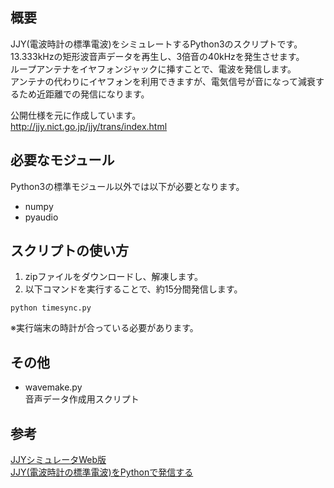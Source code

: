 ## 概要
JJY(電波時計の標準電波)をシミュレートするPython3のスクリプトです。  
13.333kHzの矩形波音声データを再生し、3倍音の40kHzを発生させます。  
ループアンテナをイヤフォンジャックに挿すことで、電波を発信します。  
アンテナの代わりにイヤフォンを利用できますが、電気信号が音になって減衰するため近距離での発信になります。

公開仕様を元に作成しています。  
http://jjy.nict.go.jp/jjy/trans/index.html

## 必要なモジュール
Python3の標準モジュール以外では以下が必要となります。  
* numpy  
* pyaudio

## スクリプトの使い方
1. zipファイルをダウンロードし、解凍します。
2. 以下コマンドを実行することで、約15分間発信します。 

```
python timesync.py
```
※実行端末の時計が合っている必要があります。

## その他
* wavemake.py  
音声データ作成用スクリプト

## 参考
[JJYシミュレータWeb版](https://shogo82148.github.io/web-jjy/)  
[JJY(電波時計の標準電波)をPythonで発信する](http://noboke.sblo.jp/article/187217307.html)
